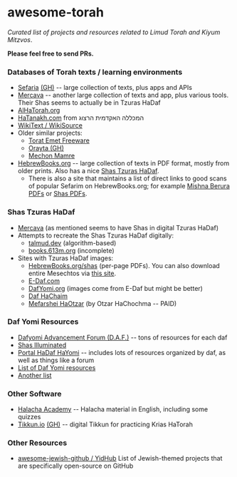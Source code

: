 # awesome-torah
*Curated list of projects and resources related to Limud Torah and Kiyum Mitzvos*.

**Please feel free to send PRs.**

### Databases of Torah texts / learning environments
- [Sefaria](https://sefaria.org) [(GH)](https://github.com/sefaria/sefaria-project) -- large collection of texts, plus apps and APIs
- [Mercava](https://www.themercava.com) -- another large collection of texts and app, plus various tools. Their Shas seems to actually be in Tzuras HaDaf
- [AlHaTorah.org](https://alhatorah.org/)
- [HaTanakh.com](http://www.hatanakh.com/) from המכללה האקדמית הרצוג
- [WikiText / WikiSource](https://he.wikisource.org/)
- Older similar projects: 
  - [Torat Emet Freeware](http://www.toratemetfreeware.com/)
  - [Orayta (GH)](https://github.com/MosheWagner/Orayta-QT)
  - [Mechon Mamre](https://www.mechon-mamre.org/index.htm)
- [HebrewBooks.org](HebrewBooks.org) -- large collection of texts in PDF format, mostly from older prints. Also has a nice [Shas Tzuras HaDaf](https://hebrewbooks.org/shas).
  - There is also a site that maintains a list of direct links to good scans of popular Sefarim on HebrewBooks.org; for example [Mishna Berura PDFs](http://sifrei.blogspot.com/2019/11/blog-post.html) or [Shas PDFs](http://sifrei.blogspot.com/2012/08/blog-post_16.html).

### Shas Tzuras HaDaf
- [Mercava](https://www.themercava.com) (as mentioned seems to have Shas in digital Tzuras HaDaf)
- Attempts to recreate the Shas Tzuras HaDaf digitally:
  - [talmud.dev](https://talmud.dev/) (algorithm-based)
  - [books.613m.org](http://books.613m.org) (incomplete)
- Sites with Tzuras HaDaf images: 
  - [HebrewBooks.org/shas](https://hebrewbooks.org/shas) (per-page PDFs). You can also download entire Mesechtos via [this site](http://sifrei.blogspot.com/2012/08/blog-post_16.html).
  - [E-Daf.com](http://e-daf.com)
  - [DafYomi.org](http://dafyomi.org/) (images come from E-Daf but might be better)  
  - [Daf HaChaim](https://dafhachaim.org/resources/)
  - [Mefarshei HaOtzar](https://mefo.otzar.org/) (by Otzar HaChochma -- PAID)

### Daf Yomi Resources
- [Dafyomi Advancement Forum (D.A.F.)](https://www.dafyomi.co.il/) -- tons of resources for each daf
- [Shas Illuminated](https://www.shasilluminated.org/)
- [Portal HaDaf HaYomi](http://www.daf-yomi.com/) -- includes lots of resources organized by daf, as well as things like a forum
- [List of Daf Yomi resources](https://www.dafyomidirectory.org/resources)
- [Another list](https://www.dafyomi.org/links.php)

### Other Software
- [Halacha Academy](http://halacha.academy) -- Halacha material in English, including some quizzes
- [Tikkun.io](Tikkun.io) [(GH)](https://github.com/akivajgordon/tikkun.io) -- digital Tikkun for practicing Krias HaTorah

### Other Resources
- [awesome-jewish-github / YidHub](https://github.com/binyamin/awesome-jewish-github) List of Jewish-themed projects that are specifically open-source on GitHub
